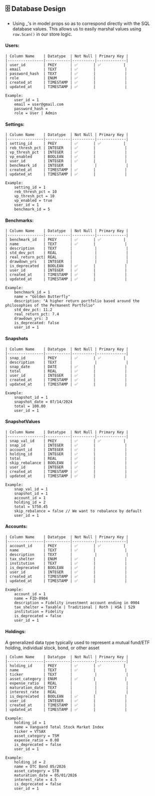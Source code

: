## 🗄 Database Design

- Using _'s in model props so as to correspond directly with the SQL database values.  This allows us to easily marshal values using `row.Scan()` in our store logic.

#### Users: 

    | Column Name    | Datatype  | Not Null | Primary Key |
    |----------------|-----------|----------|-------------|
    | user_id        | PKEY      | ✅       | ✅          |
    | email          | TEXT      | ✅       |             |
    | password_hash  | TEXT      | ✅       |             |
    | role           | ENUM      | ✅       |             |
    | created_at     | TIMESTAMP | ✅       |             |
    | updated_at     | TIMESTAMP | ✅       |             |
    
    Example:
        user_id = 1
        email = user@gmail.com
        password_hash = 
        role = User | Admin

#### Settings:

    | Column Name    | Datatype  | Not Null | Primary Key |
    |----------------|-----------|----------|-------------|
    | setting_id     | PKEY      | ✅       | ✅          |
    | reb_thresh_pct | INTEGER   | ✅       |             |
    | vp_thresh_pct  | INTEGER   | ✅       |             |
    | vp_enabled     | BOOLEAN   | ✅       |             |
    | user_id        | INTEGER   | ✅       |             |
    | benchmark_id   | INTEGER   |          |             |
    | created_at     | TIMESTAMP | ✅       |             |
    | updated_at     | TIMESTAMP | ✅       |             |

    Example:
        setting_id = 1
        reb_thresh_pct = 10
        vp_thresh_pct = 10
        vp_enabled = true
        user_id = 1
        benchmark_id = 5

#### Benchmarks:

    | Column Name    | Datatype  | Not Null | Primary Key |
    |----------------|-----------|----------|-------------|
    | benchmark_id   | PKEY      | ✅       | ✅          |
    | name           | TEXT      | ✅       |             |
    | description    | TEXT      |          |             |
    | std_dev_pct    | REAL      |          |             |
    | real_return_pct| REAL      |          |             |
    | drawdown_yrs   | INTEGER   |          |             |
    | is_deprecated  | BOOLEAN   | ✅       |             |
    | user_id        | INTEGER   | ✅       |             |
    | created_at     | TIMESTAMP | ✅       |             |
    | updated_at     | TIMESTAMP | ✅       |             |

    Example:
        benchmark_id = 1
        name = "Golden Butterfly"
        description: "A higher return portfolio based around the philosophies of the Permanent Portfolio"
        std_dev_pct: 11.2 
        real_return_pct: 7.4
        drawdown_yrs: 3
        is_deprecated: false
        user_id = 1

#### Snapshots

    | Column Name    | Datatype  | Not Null | Primary Key |
    |----------------|-----------|----------|-------------|
    | snap_id        | PKEY      | ✅       | ✅          |
    | description    | TEXT      |          |             |
    | snap_date      | DATE      | ✅       |             |
    | total          | REAL      | ✅       |             |
    | user_id        | INTEGER   | ✅       |             |
    | created_at     | TIMESTAMP | ✅       |             |
    | updated_at     | TIMESTAMP | ✅       |             |

    Example:
        snapshot_id = 1
        snapshot_date = 07/14/2024
        total = 100.00
        user_id = 1

#### SnapshotValues

    | Column Name    | Datatype  | Not Null | Primary Key |
    |----------------|-----------|----------|-------------|
    | snap_val_id    | PKEY      | ✅       | ✅          |
    | snap_id        | INTEGER   | ✅       |             |
    | account_id     | INTEGER   | ✅       |             |
    | holding_id     | INTEGER   | ✅       |             |
    | total          | REAL      | ✅       |             |
    | skip_rebalance | BOOLEAN   | ✅       |             |
    | user_id        | INTEGER   | ✅       |             |
    | created_at     | TIMESTAMP | ✅       |             |
    | updated_at     | TIMESTAMP | ✅       |             |

    Example:
        snap_val_id = 1
        snapshot_id = 1
        account_id = 1
        holding_id = 2 
        total = 5750.45
        skip_rebalance = false // We want to rebalance by default
        user_id = 1

#### Accounts:

    | Column Name    | Datatype  | Not Null | Primary Key |
    |----------------|-----------|----------|-------------|
    | account_id     | PKEY      | ✅       | ✅          |
    | name           | TEXT      | ✅       |             |
    | description    | TEXT      |          |             |
    | tax_shelter    | ENUM      | ✅       |             |
    | institution    | TEXT      | ✅       |             |
    | is_deprecated  | BOOLEAN   | ✅       |             |
    | user_id        | INTEGER   | ✅       |             |
    | created_at     | TIMESTAMP | ✅       |             |
    | updated_at     | TIMESTAMP | ✅       |             |

    Example:  
        account_id = 1
        name = FID-0904
        description = Fidelity investment account ending in 0904
        tax_shelter = Taxable | Traditional | Roth | HSA | 529
        institution = Fidelity
        is_deprecated = false
        user_id = 1
        
#### Holdings:

A generalized data type typically used to represent a mutual fund/ETF holding, individual stock, bond, or other asset 

    | Column Name    | Datatype  | Not Null | Primary Key |
    |----------------|-----------|----------|-------------|
    | holding_id     | PKEY      | ✅       | ✅          |
    | name           | TEXT      | ✅       |             |
    | ticker         | TEXT      |          |             |
    | asset_category | ENUM      | ✅       |             |
    | expense_ratio  | REAL      |          |             |
    | maturation_date| TEXT      |          |             |
    | interest_rate  | REAL      |          |             |
    | is_deprecated  | BOOLEAN   | ✅       |             |
    | user_id        | INTEGER   | ✅       |             |
    | created_at     | TIMESTAMP | ✅       |             |
    | updated_at     | TIMESTAMP | ✅       |             |
    
    Example:
        holding_id = 1
        name = Vanguard Total Stock Market Index
        ticker = VTSAX
        asset_category = TSM 
        expense_ratio = 0.08
        is_deprecated = false
        user_id = 1   

    Example:
        holding_id = 2
        name = OTC Bond 05/2026
        asset_category = STB
        maturation_date = 05/01/2026
        interest_rate = 4.5
        is_deprecated = false
        user_id = 1
